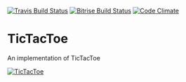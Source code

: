 [![Travis Build Status](https://travis-ci.org/fsaar/TicTacToe.svg?branch=master)](https://travis-ci.org/fsaar/TicTacToe)
[![Bitrise Build Status](https://www.bitrise.io/app/c950f49b3ee5795f/status.svg?token=5MpiXv8NPFeKGcieFpXdHA&branch=master)](https://www.bitrise.io/app/c950f49b3ee5795f)
[![Code Climate](https://codeclimate.com/github/fsaar/TicTacToe/badges/gpa.svg)](https://codeclimate.com/github/fsaar/TicTacToe)

# TicTacToe 

An implementation of TicTacToe

[![TicTacToe](https://static1.squarespace.com/static/56e48990f699bb97173ad03c/t/57e6c214e4fcb5e38dfd78c0/1474740773287)](https://www.allaboutswift.com/dev/2016/9/11/an-exercise-in-swift)


